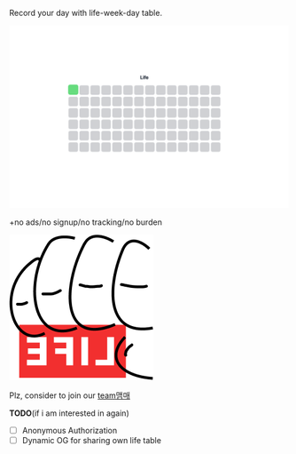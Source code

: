 Record your day with life-week-day table.

![main](./docs/life.png)

+no ads/no signup/no tracking/no burden

![life=mmeme](./static/favicon.png)

Plz, consider to join our [team맴매](mmeme.org)

**TODO**(if i am interested in again)

-   [ ] Anonymous Authorization
-   [ ] Dynamic OG for sharing own life table
